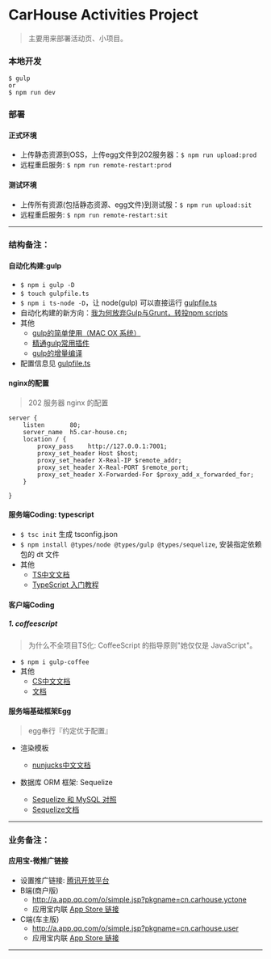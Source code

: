 # CarHouse Activities Project
> 主要用来部署活动页、小项目。

### 本地开发
```base
$ gulp
or
$ npm run dev
```

### 部署

#### 正式环境
- 上传静态资源到OSS，上传egg文件到202服务器：`$ npm run upload:prod`
- 远程重启服务: `$ npm run remote-restart:prod`

#### 测试环境
- 上传所有资源(包括静态资源、egg文件)到测试服：`$ npm run upload:sit`
- 远程重启服务: `$ npm run remote-restart:sit`

---

### 结构备注：

#### 自动化构建:gulp
- `$ npm i gulp -D`
- `$ touch gulpfile.ts`
- `$ npm i ts-node -D`，让 node(gulp) 可以直接运行 [gulpfile.ts]
- 自动化构建的新方向：[我为何放弃Gulp与Grunt，转投npm scripts](http://www.infoq.com/cn/news/2016/02/gulp-grunt-npm-scripts-part1)
- 其他
  - [gulp的简单使用（MAC OX 系统）](http://blog.csdn.net/songchunmin_/article/details/51690572)
  - [精通gulp常用插件](https://zhuanlan.zhihu.com/p/25243171)
  - [gulp的增量编译](https://github.com/gulpjs/gulp#incremental-builds)
- 配置信息见 [gulpfile.ts]

#### nginx的配置
> 202 服务器 nginx 的配置

    server {
        listen       80;
        server_name  h5.car-house.cn;
        location / {
            proxy_pass    http://127.0.0.1:7001;
            proxy_set_header Host $host;
            proxy_set_header X-Real-IP $remote_addr;
            proxy_set_header X-Real-PORT $remote_port;
            proxy_set_header X-Forwarded-For $proxy_add_x_forwarded_for;
        }

    }

#### 服务端Coding: typescript
- `$ tsc init` 生成 tsconfig.json
- `$ npm install @types/node @types/gulp @types/sequelize`, 安装指定依赖包的 dt 文件
- 其他
  - [TS中文文档][ts]
  - [TypeScript 入门教程](https://github.com/xcatliu/typescript-tutorial)

#### 客户端Coding

##### 1. coffeescript
> 为什么不全项目TS化: CoffeeScript 的指导原则"她仅仅是 JavaScript"。

- `$ npm i gulp-coffee`
- 其他
  - [CS中文文档](http://coffee-script.org/)
  - [文档](http://coffeescript.org/)

#### 服务端基础框架Egg
> egg奉行『约定优于配置』

- 渲染模板
  - [nunjucks中文文档][njk]

- 数据库 ORM 框架: Sequelize
  - [Sequelize 和 MySQL 对照](https://segmentfault.com/a/1190000003987871)
  - [Sequelize文档](http://docs.sequelizejs.com/manual/installation/getting-started.html)

---

### 业务备注：

#### 应用宝-微推广链接
- 设置推广链接: [腾讯开放平台](http://open.qq.com/)
- B端(商户版)
  - http://a.app.qq.com/o/simple.jsp?pkgname=cn.carhouse.yctone
  - 应用宝内联 [App Store 链接](http://a.app.qq.com/o/simple.jsp?pkgname=cn.carhouse.yctone)
- C端(车主版)
  - http://a.app.qq.com/o/simple.jsp?pkgname=cn.carhouse.user
  - 应用宝内联 [App Store 链接](http://a.app.qq.com/o/simple.jsp?pkgname=cn.carhouse.user)

---

[egg]: https://eggjs.org
[ts]: https://www.tslang.cn/docs/home.html
[njk]: http://mozilla.github.io/nunjucks/cn/templating.html

[gulpfile.ts]: ./gulpfile.ts
